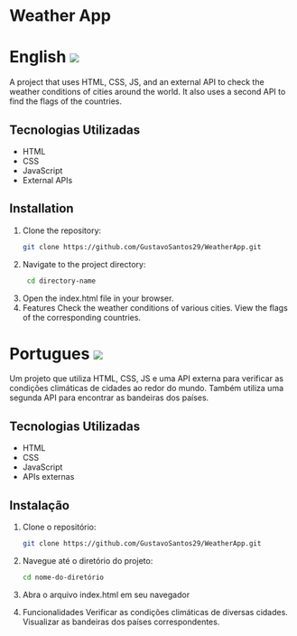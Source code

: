 # Weather App

# English <img src="https://upload.wikimedia.org/wikipedia/commons/thumb/a/a4/Flag_oaf_the_United_States.svg/1200px-Flag_of_the_United_States.svg.png">

A project that uses HTML, CSS, JS, and an external API to check the weather conditions of cities around the world.
It also uses a second API to find the flags of the countries.

## Tecnologias Utilizadas

- HTML
- CSS
- JavaScript
- External APIs

## Installation

1. Clone the repository:
   ```bash
   git clone https://github.com/GustavoSantos29/WeatherApp.git
2. Navigate to the project directory:
   ```bash
    cd directory-name
3. Open the index.html file in your browser.
4. Features
Check the weather conditions of various cities.
View the flags of the corresponding countries.




# Portugues <img src="https://www.gov.br/planalto/pt-br/conheca-a-presidencia/acervo/simbolos-nacionais/bandeira/bandeiragrande.jpg">

Um projeto que utiliza HTML, CSS, JS e uma API externa para verificar as condições climáticas de cidades ao redor do mundo.
Também utiliza uma segunda API para encontrar as bandeiras dos países.

## Tecnologias Utilizadas

- HTML
- CSS
- JavaScript
- APIs externas

## Instalação

1. Clone o repositório:
   ```bash
   git clone https://github.com/GustavoSantos29/WeatherApp.git
2. Navegue até o diretório do projeto:
    ```bash
    cd nome-do-diretório
3. Abra o arquivo index.html em seu navegador

4. Funcionalidades
  Verificar as condições climáticas de diversas cidades.
  Visualizar as bandeiras dos países correspondentes.
  
